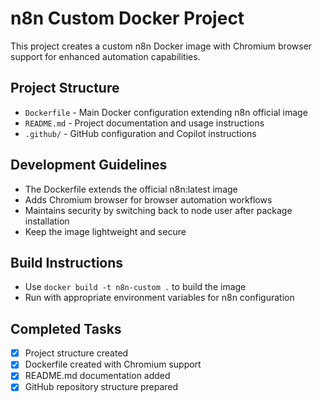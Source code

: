 <!-- Use this file to provide workspace-specific custom instructions to Copilot. For more details, visit https://code.visualstudio.com/docs/copilot/copilot-customization#_use-a-githubcopilotinstructionsmd-file -->

# n8n Custom Docker Project

This project creates a custom n8n Docker image with Chromium browser support for enhanced automation capabilities.

## Project Structure
- `Dockerfile` - Main Docker configuration extending n8n official image
- `README.md` - Project documentation and usage instructions
- `.github/` - GitHub configuration and Copilot instructions

## Development Guidelines
- The Dockerfile extends the official n8n:latest image
- Adds Chromium browser for browser automation workflows
- Maintains security by switching back to node user after package installation
- Keep the image lightweight and secure

## Build Instructions
- Use `docker build -t n8n-custom .` to build the image
- Run with appropriate environment variables for n8n configuration

## Completed Tasks
- [x] Project structure created
- [x] Dockerfile created with Chromium support
- [x] README.md documentation added
- [x] GitHub repository structure prepared